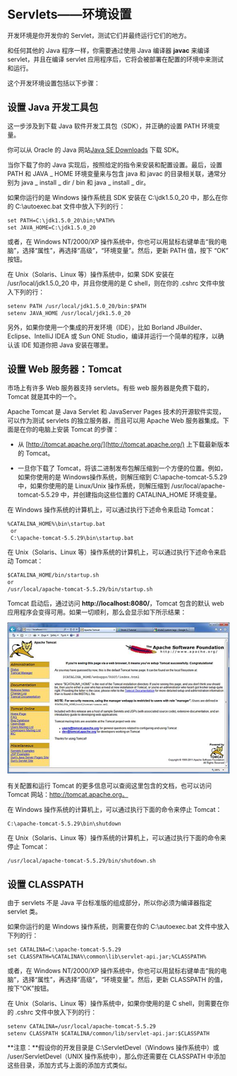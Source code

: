 # Servlets——环境设置

开发环境是你开发你的 Servlet，测试它们并最终运行它们的地方。

和任何其他的 Java 程序一样，你需要通过使用 Java 编译器 **javac** 来编译 servlet，并且在编译 servlet 应用程序后，它将会被部署在配置的环境中来测试和运行。

这个开发环境设置包括以下步骤：

## 设置 Java 开发工具包

这一步涉及到下载 Java 软件开发工具包（SDK），并正确的设置 PATH 环境变量。

你可以从 Oracle 的 Java 网站[Java SE Downloads]( http://www.oracle.com/technetwork/java/javase/downloads/index.html) 下载 SDK。

当你下载了你的 Java 实现后，按照给定的指令来安装和配置设置。最后，设置 PATH 和 JAVA _ HOME 环境变量来与包含 java 和 javac 的目录相关联，通常分别为 java _ install _ dir / bin 和 java _ install _ dir。

如果你运行的是 Windows 操作系统且 SDK 安装在 C:\jdk1.5.0_20 中，那么在你的 C:\autoexec.bat 文件中放入下列的行：

``` 
set PATH=C:\jdk1.5.0_20\bin;%PATH%
set JAVA_HOME=C:\jdk1.5.0_20
```

或者，在 Windows NT/2000/XP 操作系统中，你也可以用鼠标右键单击“我的电脑”，选择“属性”，再选择“高级”，“环境变量”。然后，更新 PATH 值，按下 “OK” 按钮。

在 Unix（Solaris、Linux 等）操作系统中，如果 SDK 安装在 /usr/local/jdk1.5.0_20 中，并且你使用的是 C shell，则在你的 .cshrc 文件中放入下列的行：

``` 
setenv PATH /usr/local/jdk1.5.0_20/bin:$PATH
setenv JAVA_HOME /usr/local/jdk1.5.0_20
```

另外，如果你使用一个集成的开发环境（IDE），比如 Borland JBuilder、Eclipse、IntelliJ IDEA 或 Sun ONE Studio，编译并运行一个简单的程序，以确认该 IDE 知道你把 Java 安装在哪里。

## 设置 Web 服务器：Tomcat

市场上有许多 Web 服务器支持 servlets。有些 web 服务器是免费下载的，Tomcat 就是其中的一个。

Apache Tomcat 是 Java Servlet 和 JavaServer Pages 技术的开源软件实现，可以作为测试 servlets 的独立服务器，而且可以用 Apache Web 服务器集成。下面是在你的电脑上安装 Tomcat 的步骤：

- 从 [http://tomcat.apache.org/](http://tomcat.apache.org/) 上下载最新版本的 Tomcat。

- 一旦你下载了 Tomcat，将该二进制发布包解压缩到一个方便的位置。例如，如果你使用的是 Windows操作系统，则解压缩到 C:\apache-tomcat-5.5.29 中，如果你使用的是 Linux/Unix 操作系统，则解压缩到 /usr/local/apache-tomcat-5.5.29 中，并创建指向这些位置的 CATALINA_HOME 环境变量。

在 Windows 操作系统的计算机上，可以通过执行下述命令来启动 Tomcat：

``` 
%CATALINA_HOME%\bin\startup.bat
 or
 C:\apache-tomcat-5.5.29\bin\startup.bat
```

在 Unix（Solaris、Linux 等）操作系统的计算机上，可以通过执行下述命令来启动 Tomcat：

``` 
$CATALINA_HOME/bin/startup.sh
or
/usr/local/apache-tomcat-5.5.29/bin/startup.sh
```

Tomcat 启动后，通过访问 **http://localhost:8080/**，Tomcat 包含的默认 web 应用程序会变得可用。如果一切顺利，那么会显示如下所示结果：

![](images/environment1.jpg)

有关配置和运行 Tomcat 的更多信息可以查阅这里包含的文档，也可以访问 Tomcat 网站：http://tomcat.apache.org。

在 Windows 操作系统的计算机上，可以通过执行下面的命令来停止 Tomcat：

``` 
C:\apache-tomcat-5.5.29\bin\shutdown
```

在 Unix（Solaris、Linux 等）操作系统的计算机上，可以通过执行下面的命令来停止 Tomcat：

``` 
/usr/local/apache-tomcat-5.5.29/bin/shutdown.sh
```

## 设置 CLASSPATH

由于 servlets 不是 Java 平台标准版的组成部分，所以你必须为编译器指定 servlet 类。

如果你运行的是 Windows 操作系统，则需要在你的 C:\autoexec.bat 文件中放入下列的行：

``` 
set CATALINA=C:\apache-tomcat-5.5.29
set CLASSPATH=%CATALINA%\common\lib\servlet-api.jar;%CLASSPATH%
```

或者，在 Windows NT/2000/XP 操作系统中，你也可以用鼠标右键单击“我的电脑”，选择“属性”，再选择“高级”，“环境变量”。然后，更新 CLASSPATH 的值，按下“OK”按钮。

在 Unix（Solaris、Linux 等）操作系统中，如果你使用的是 C shell，则需要在你的 .cshrc 文件中放入下列的行：

``` 
setenv CATALINA=/usr/local/apache-tomcat-5.5.29
setenv CLASSPATH $CATALINA/common/lib/servlet-api.jar:$CLASSPATH
```

**注意：**假设你的开发目录是 C:\ServletDevel（Windows 操作系统中）或 /user/ServletDevel（UNIX 操作系统中），那么你还需要在 CLASSPATH 中添加这些目录，添加方式与上面的添加方式类似。
